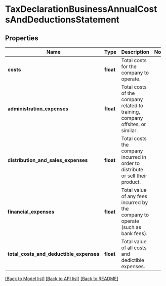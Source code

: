 # TaxDeclarationBusinessAnnualCostsAndDeductionsStatement

## Properties
Name | Type | Description | Notes
------------ | ------------- | ------------- | -------------
**costs** | **float** | Total costs for the company to operate. | 
**administration_expenses** | **float** | Total costs of the company related to training, company offsites, or similar. | 
**distribution_and_sales_expenses** | **float** | Total costs the company incurred in order to distribute or sell their product. | 
**financial_expenses** | **float** | Total value of any fees incurred by the company to operate (such as bank fees). | 
**total_costs_and_deductible_expenses** | **float** | Total value of all costs and dedictible expenses. | 

[[Back to Model list]](../../README.md#documentation-for-models) [[Back to API list]](../../README.md#documentation-for-api-endpoints) [[Back to README]](../../README.md)

